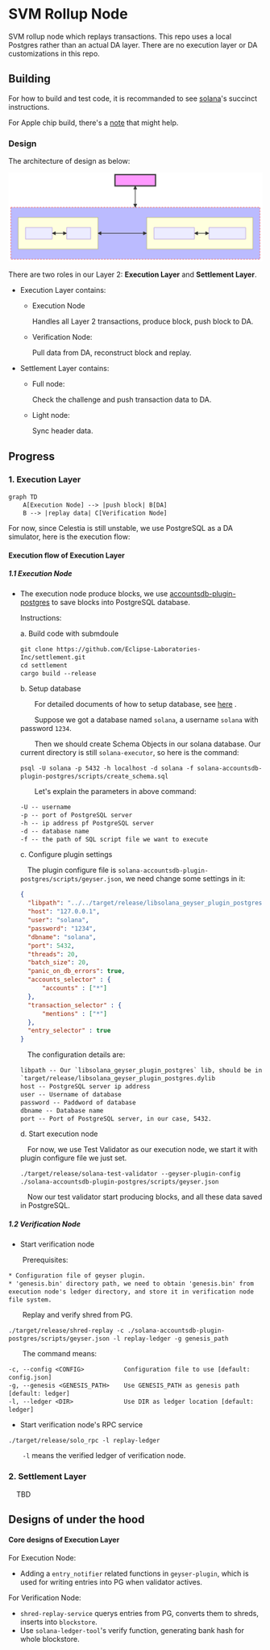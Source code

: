 # SVM Rollup Node

SVM rollup node which replays transactions. This repo uses a local Postgres rather than an actual DA layer. There are no execution layer or DA customizations in this repo.

## Building

For how to build and test code, it is recommanded to see [solana](https://github.com/solana-labs/solana/blob/master/README.md)'s succinct instructions. 

For Apple chip build, there's a [note](./apple_chip_build.md) that might help.

### Design

The architecture of design as below:

![Architecture](./architecture-diagram.svg)

There are two roles in our Layer 2: __Execution Layer__ and __Settlement Layer__.

* Execution Layer contains:
  
  * Execution Node
    
    Handles all Layer 2 transactions, produce block, push block to DA. 
  
  * Verification Node:
    
    Pull data from DA, reconstruct block and replay.

* Settlement Layer contains:
  
  * Full node:
    
    Check the challenge and push transaction data to DA.
  
  * Light node:
    
    Sync header data.

## Progress

### 1. Execution Layer

```mermaid
graph TD
    A[Execution Node] --> |push block| B[DA]
    B --> |replay data| C[Verification Node]
```

   For now, since Celestia is still unstable, we use PostgreSQL as a DA simulator, here is the execution flow:

#### Execution flow of Execution Layer

##### 1.1 Execution Node

* The execution node produce blocks, we use [accountsdb-plugin-postgres](./solana-accountsdb-plugin-postgres) to save blocks into PostgreSQL database.
  
  Instructions:
  
  a. Build code with submdoule
    
    ```
    git clone https://github.com/Eclipse-Laboratories-Inc/settlement.git
    cd settlement
    cargo build --release
    ```
  
  b. Setup database
    
    &emsp;&emsp;For detailed documents of how to setup database, see [here](./solana-accountsdb-plugin-postgres#database-setup) .
    
    &emsp;&emsp;Suppose we got a database named `solana`, a username `solana` with password `1234`. 
    
    &emsp;&emsp;Then we should create Schema Objects in our solana  database. Our current directory is still `solana-executor`, so here is the command:
    
    ```
    psql -U solana -p 5432 -h localhost -d solana -f solana-accountsdb-plugin-postgres/scripts/create_schema.sql
    ```
    
    &emsp;&emsp;Let's explain the parameters in above command:
    
    ```
    -U -- username
    -p -- port of PostgreSQL server
    -h -- ip address pf PostgreSQL server
    -d -- database name
    -f -- the path of SQL script file we want to execute
    ```
  
  c. Configure plugin settings
    
    &emsp;The plugin configure file is `solana-accountsdb-plugin-postgres/scripts/geyser.json`, we need change some settings in it:
    
    ```json
    {
      "libpath": "../../target/release/libsolana_geyser_plugin_postgres.dylib",
      "host": "127.0.0.1",
      "user": "solana",
      "password": "1234",
      "dbname": "solana",
      "port": 5432,
      "threads": 20,
      "batch_size": 20,
      "panic_on_db_errors": true,
      "accounts_selector" : {
          "accounts" : ["*"]
      },
      "transaction_selector" : {
          "mentions" : ["*"]
      },
      "entry_selector" : true
    }
    ```
    
    &emsp;The configuration details are:
    ```
    libpath -- Our `libsolana_geyser_plugin_postgres` lib, should be in `target/release/libsolana_geyser_plugin_postgres.dylib
    host -- PostgreSQL server ip address
    user -- Username of database
    password -- Paddword of database
    dbname -- Database name
    port -- Port of PostgreSQL server, in our case, 5432.
    ```
  
  d. Start execution node
    
    &emsp;For now, we use Test Validator as our execution node, we start it with plugin configure file we just set.
    
    ```shell
    ./target/release/solana-test-validator --geyser-plugin-config ./solana-accountsdb-plugin-postgres/scripts/geyser.json
    ```
    
    &emsp;Now our test validator start producing blocks, and all these data saved in PostgreSQL.

##### 1.2 Verification Node

* Start verification node

&emsp;&emsp;Prerequisites:

```
* Configuration file of geyser plugin.
* 'genesis.bin' directory path, we need to obtain 'genesis.bin' from execution node's ledger directory, and store it in verification node file system.
```

&emsp;&emsp;Replay and verify shred from PG.

```shell
./target/release/shred-replay -c ./solana-accountsdb-plugin-postgres/scripts/geyser.json -l replay-ledger -g genesis_path
```

&emsp;&emsp;The command means:
```
-c, --config <CONFIG>           Configuration file to use [default: config.json]
-g, --genesis <GENESIS_PATH>    Use GENESIS_PATH as genesis path [default: ledger]
-l, --ledger <DIR>              Use DIR as ledger location [default: ledger]
```

* Start verification node's RPC service

```shell
./target/release/solo_rpc -l replay-ledger
```

&emsp;&emsp;`-l` means the verified ledger of verification node.

### 2. Settlement Layer

    TBD


## Designs of under the hood

#### Core designs of Execution Layer

  For Execution Node: 
  * Adding a `entry_notifier` related functions in `geyser-plugin`, which is used for writing entries into PG when validator actives.

  For Verification Node: 
  * `shred-replay-service` querys entries from PG, converts them to shreds, inserts into `blockstore`.
  *  Use `solana-ledger-tool`'s verify function, generating bank hash for whole blockstore.
  
